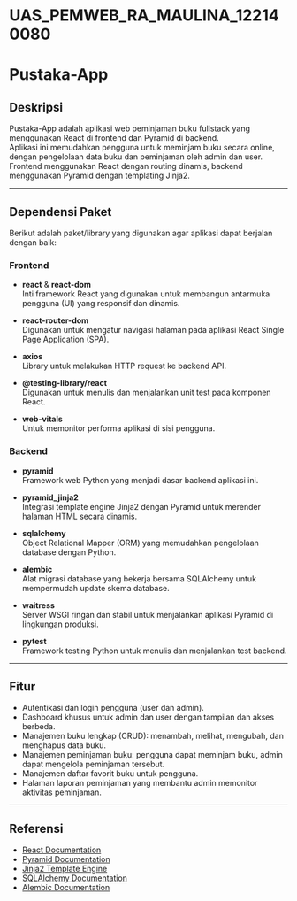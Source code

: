 # UAS_PEMWEB_RA_MAULINA_122140080


# Pustaka-App

## Deskripsi
Pustaka-App adalah aplikasi web peminjaman buku fullstack yang menggunakan React di frontend dan Pyramid di backend.  
Aplikasi ini memudahkan pengguna untuk meminjam buku secara online, dengan pengelolaan data buku dan peminjaman oleh admin dan user.  
Frontend menggunakan React dengan routing dinamis, backend menggunakan Pyramid dengan templating Jinja2.

---

## Dependensi Paket
Berikut adalah paket/library yang digunakan agar aplikasi dapat berjalan dengan baik:

### Frontend
- **react** & **react-dom**  
  Inti framework React yang digunakan untuk membangun antarmuka pengguna (UI) yang responsif dan dinamis.

- **react-router-dom**  
  Digunakan untuk mengatur navigasi halaman pada aplikasi React Single Page Application (SPA).

- **axios**  
  Library untuk melakukan HTTP request ke backend API.

- **@testing-library/react**  
  Digunakan untuk menulis dan menjalankan unit test pada komponen React.

- **web-vitals**  
  Untuk memonitor performa aplikasi di sisi pengguna.

### Backend
- **pyramid**  
  Framework web Python yang menjadi dasar backend aplikasi ini.

- **pyramid_jinja2**  
  Integrasi template engine Jinja2 dengan Pyramid untuk merender halaman HTML secara dinamis.

- **sqlalchemy**  
  Object Relational Mapper (ORM) yang memudahkan pengelolaan database dengan Python.

- **alembic**  
  Alat migrasi database yang bekerja bersama SQLAlchemy untuk mempermudah update skema database.

- **waitress**  
  Server WSGI ringan dan stabil untuk menjalankan aplikasi Pyramid di lingkungan produksi.

- **pytest**  
  Framework testing Python untuk menulis dan menjalankan test backend.

---

## Fitur
- Autentikasi dan login pengguna (user dan admin).  
- Dashboard khusus untuk admin dan user dengan tampilan dan akses berbeda.  
- Manajemen buku lengkap (CRUD): menambah, melihat, mengubah, dan menghapus data buku.  
- Manajemen peminjaman buku: pengguna dapat meminjam buku, admin dapat mengelola peminjaman tersebut.  
- Manajemen daftar favorit buku untuk pengguna.  
- Halaman laporan peminjaman yang membantu admin memonitor aktivitas peminjaman.

---

## Referensi
- [React Documentation](https://reactjs.org/docs/getting-started.html)  
- [Pyramid Documentation](https://docs.pylonsproject.org/projects/pyramid/en/latest/)  
- [Jinja2 Template Engine](https://jinja.palletsprojects.com/)  
- [SQLAlchemy Documentation](https://docs.sqlalchemy.org/)  
- [Alembic Documentation](https://alembic.sqlalchemy.org/en/latest/)
